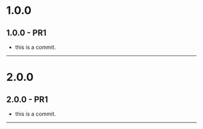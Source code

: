 # 1.0.0
## 1.0.0 - PR1
- this is a commit.
------------------------------------------------------------------------------------------------------------------------------------------------------------------------------------------------------------------------------
# 2.0.0
## 2.0.0 - PR1
- this is a commit.
----------------------------------------------------------------------------------------------------------------------------------------------------------------------------------------------------------------------------------
